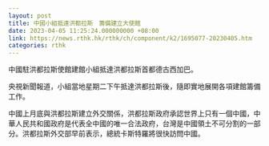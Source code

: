 ```yaml
---
layout: post
title: 中國小組抵達洪都拉斯　籌備建立大使館
date: 2023-04-05 11:25:24.000000000 +08:00
link: https://news.rthk.hk/rthk/ch/component/k2/1695077-20230405.htm
categories: rthk
---
```


中國駐洪都拉斯使館建館小組抵達洪都拉斯首都德古西加巴。

央視新聞報道，小組當地星期二下午抵達洪都拉斯後，隨即實地展開各項建館籌備工作。

中國上月底與洪都拉斯建立外交關係，洪都拉斯政府承認世界上只有一個中國，中華人民共和國政府是代表全中國的唯一合法政府，台灣是中國領土不可分割的一部分。洪都拉斯外交部早前表示，總統卡斯特羅將很快訪問中國。
